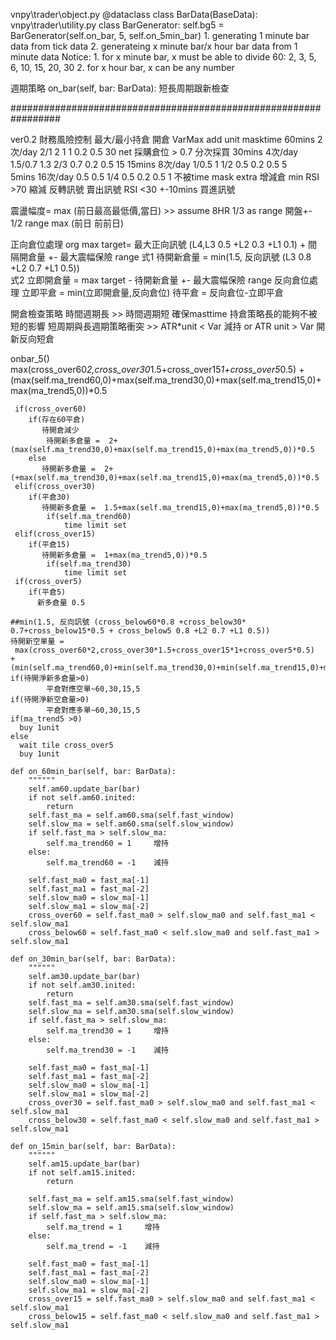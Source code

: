         
vnpy\trader\object.py   @dataclass  class BarData(BaseData):
vnpy\trader\utility.py              class BarGenerator:
 self.bg5 = BarGenerator(self.on_bar, 5, self.on_5min_bar)
    1. generating 1 minute bar data from tick data
    2. generateing x minute bar/x hour bar data from 1 minute data
    Notice:
    1. for x minute bar, x must be able to divide 60: 2, 3, 5, 6, 10, 15, 20, 30
    2. for x hour bar, x can be any number

週期策略    on_bar(self, bar: BarData): 短長周期跟新檢查

#################################################################


ver0.2
    財務風險控制   最大/最小持倉  開倉   VarMax  add  unit       masktime
   60mins 2次/day     2/1    2    1       1     0.2  0.5        30           net 採購倉位 > 0.7 分次採買
   30mins 4次/day   1.5/0.7  1.3 2/3    0.7     0.2  0.5         15
   15mins 8次/day     1/0.5  1    1/2    0.5     0.2  0.5         5    
   5mins 16次/day       0.5  0.5  1/4    0.5     0.2  0.5         1
   不被time mask extra 增減倉 min RSI >70 縮減 反轉訊號  賣出訊號  RSI <30 +-10mins 買進訊號
   
   震盪幅度= max (前日最高最低價,當日) >> assume 8HR  1/3 as range 開盤+- 1/2 range
   max (前日 前前日)
        
 正向倉位處理
   org   max target= 最大正向訊號 (L4,L3 0.5 +L2 0.3 +L1 0.1) + 間隔開倉量 +- 最大震幅保險 range
   式1   待開新倉量 = min(1.5, 反向訊號 (L3 0.8 +L2 0.7 +L1 0.5))            
   式2   立即開倉量 = max target - 待開新倉量 +- 最大震幅保險 range
 反向倉位處理
   立即平倉 = min(立即開倉量,反向倉位)
   待平倉   = 反向倉位-立即平倉
 
開倉檢查策略 時間週期長 >> 時間週期短 確保masttime 持倉策略長的能夠不被短的影響
短周期與長週期策略衝突  >> ATR*unit < Var 減持 or ATR unit > Var 開新反向短倉


onbar_5()
     max(cross_over60*2,cross_over30*1.5+cross_over15*1+cross_over5*0.5)
     +(max(self.ma_trend60,0)+max(self.ma_trend30,0)+max(self.ma_trend15,0)+max(ma_trend5,0))*0.5
      
     if(cross_over60) 
        if(存在60平倉) 
           待開倉減少
            待開新多倉量 =  2+(max(self.ma_trend30,0)+max(self.ma_trend15,0)+max(ma_trend5,0))*0.5
        else
           待開新多倉量 =  2+(+max(self.ma_trend30,0)+max(self.ma_trend15,0)+max(ma_trend5,0))*0.5
     elif(cross_over30) 
        if(平倉30)  
           待開新多倉量 =  1.5+max(self.ma_trend15,0)+max(ma_trend5,0))*0.5
            if(self.ma_trend60) 
                time limit set
     elif(cross_over15) 
        if(平倉15)  
           待開新多倉量 =  1+max(ma_trend5,0))*0.5
            if(self.ma_trend30) 
                time limit set
     if(cross_over5) 
        if(平倉5)  
          新多倉量 0.5       

    ##min(1.5, 反向訊號 (cross_below60*0.8 +cross_below30* 0.7+cross_below15*0.5 + cross_below5 0.8 +L2 0.7 +L1 0.5))
    待開新空單量 =
     max(cross_over60*2,cross_over30*1.5+cross_over15*1+cross_over5*0.5)
    +(min(self.ma_trend60,0)+min(self.ma_trend30,0)+min(self.ma_trend15,0)+min(ma_trend5,0))*0.5
    if(待開淨新多倉量>0) 
            平倉對應空單~60,30,15,5
    if(待開淨新空倉量>0)
            平倉對應多單~60,30,15,5
    if(ma_trend5 >0) 
      buy 1unit
    else
      wait tile cross_over5
      buy 1unit
 
    def on_60min_bar(self, bar: BarData):
        """"""
        self.am60.update_bar(bar)
        if not self.am60.inited:
            return
        self.fast_ma = self.am60.sma(self.fast_window)
        self.slow_ma = self.am60.sma(self.slow_window)
        if self.fast_ma > self.slow_ma:
            self.ma_trend60 = 1     增持
        else:
            self.ma_trend60 = -1    減持
          
        self.fast_ma0 = fast_ma[-1]
        self.fast_ma1 = fast_ma[-2]
        self.slow_ma0 = slow_ma[-1]
        self.slow_ma1 = slow_ma[-2]
        cross_over60 = self.fast_ma0 > self.slow_ma0 and self.fast_ma1 < self.slow_ma1
        cross_below60 = self.fast_ma0 < self.slow_ma0 and self.fast_ma1 > self.slow_ma1
     
    def on_30min_bar(self, bar: BarData):
        """"""
        self.am30.update_bar(bar)
        if not self.am30.inited:
            return
        self.fast_ma = self.am30.sma(self.fast_window)
        self.slow_ma = self.am30.sma(self.slow_window)
        if self.fast_ma > self.slow_ma:
            self.ma_trend30 = 1     增持
        else:
            self.ma_trend30 = -1    減持
          
        self.fast_ma0 = fast_ma[-1]
        self.fast_ma1 = fast_ma[-2]
        self.slow_ma0 = slow_ma[-1]
        self.slow_ma1 = slow_ma[-2]
        cross_over30 = self.fast_ma0 > self.slow_ma0 and self.fast_ma1 < self.slow_ma1
        cross_below30 = self.fast_ma0 < self.slow_ma0 and self.fast_ma1 > self.slow_ma1    
    
    def on_15min_bar(self, bar: BarData):
        """"""
        self.am15.update_bar(bar)
        if not self.am15.inited:
            return

        self.fast_ma = self.am15.sma(self.fast_window)
        self.slow_ma = self.am15.sma(self.slow_window)
        if self.fast_ma > self.slow_ma:
            self.ma_trend = 1     增持
        else:
            self.ma_trend = -1    減持
          
        self.fast_ma0 = fast_ma[-1]
        self.fast_ma1 = fast_ma[-2]
        self.slow_ma0 = slow_ma[-1]
        self.slow_ma1 = slow_ma[-2]
        cross_over15 = self.fast_ma0 > self.slow_ma0 and self.fast_ma1 < self.slow_ma1
        cross_below15 = self.fast_ma0 < self.slow_ma0 and self.fast_ma1 > self.slow_ma1
